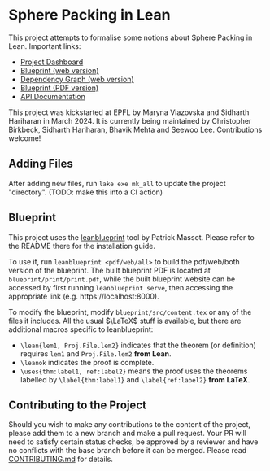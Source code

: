 # Sphere Packing in Lean

This project attempts to formalise some notions about Sphere Packing in Lean. Important links:

* [Project Dashboard](https://thefundamentaltheor3m.github.io/Sphere-Packing-Lean/)
* [Blueprint (web version)](https://thefundamentaltheor3m.github.io/Sphere-Packing-Lean/blueprint/)
* [Dependency Graph (web version)](https://thefundamentaltheor3m.github.io/Sphere-Packing-Lean/blueprint/dep_graph_document.html)
* [Blueprint (PDF version)](https://thefundamentaltheor3m.github.io/Sphere-Packing-Lean/blueprint.pdf)
* [API Documentation](https://thefundamentaltheor3m.github.io/Sphere-Packing-Lean/docs/)

This project was kickstarted at EPFL by Maryna Viazovska and Sidharth Hariharan in March 2024. It is currently being maintained by Christopher Birkbeck, Sidharth Hariharan, Bhavik Mehta and Seewoo Lee. Contributions welcome!

## Adding Files

After adding new files, run `lake exe mk_all` to update the project "directory". (TODO: make this into a CI action)

## Blueprint

This project uses the [leanblueprint](https://github.com/PatrickMassot/leanblueprint) tool by Patrick Massot. Please refer to the README there for the installation guide.

To use it, run `leanblueprint <pdf/web/all>` to build the pdf/web/both version of the blueprint. The built blueprint PDF is located at `blueprint/print/print.pdf`, while the built blueprint website can be accessed by first running `leanblueprint serve`, then accessing the appropriate link (e.g. https://localhost:8000).

To modify the blueprint, modify `blueprint/src/content.tex` or any of the files it includes. All the usual $\LaTeX$ stuff is available, but there are additional macros specific to leanblueprint:

- `\lean{lem1, Proj.File.lem2}` indicates that the theorem (or definition) requires `lem1` and `Proj.File.lem2` **from Lean**.
- `\leanok` indicates the proof is complete.
- `\uses{thm:label1, ref:label2}` means the proof uses the theorems labelled by `\label{thm:label1}` and `\label{ref:label2}` **from LaTeX**.

## Contributing to the Project

Should you wish to make any contributions to the content of the project, please add them to a new branch and make a pull request. Your PR will need to satisfy certain status checks, be approved by a reviewer and have no conflicts with the base branch before it can be merged. Please read [CONTRIBUTING.md](/CONTRIBUTING.md) for details.
